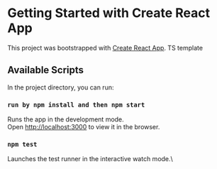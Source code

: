 # Getting Started with Create React App

This project was bootstrapped with [Create React App](https://github.com/facebook/create-react-app). TS template

## Available Scripts

In the project directory, you can run:

### `run by npm install and then npm start`

Runs the app in the development mode.\
Open [http://localhost:3000](http://localhost:3000) to view it in the browser.

### `npm test`

Launches the test runner in the interactive watch mode.\
